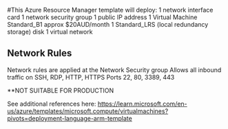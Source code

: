 #This Azure Resource Manager template will deploy:
1 network interface card
1 network security group
1 public IP address
1 Virtual Machine Standard_B1 approx $20AUD/month
1 Standard_LRS (local redundancy storage) disk
1 virtual network

## Network Rules
Network rules are applied at the Network Security group
Allows all inbound traffic on SSH, RDP, HTTP, HTTPS
Ports 22, 80, 3389, 443

**NOT SUITABLE FOR PRODUCTION

See additional references here: https://learn.microsoft.com/en-us/azure/templates/microsoft.compute/virtualmachines?pivots=deployment-language-arm-template